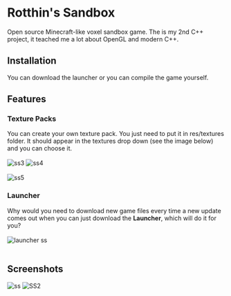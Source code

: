 # Rotthin's Sandbox

Open source Minecraft-like voxel sandbox game.
The is my 2nd C++ project, it teached me a lot about OpenGL and modern C++.  

## Installation
You can download the launcher or you can compile the game yourself.

## Features
### Texture Packs
You can create your own texture pack. You just need to put it in res/textures folder. It should appear in the textures drop down (see the image below) and you can choose it.
<br><br>
![ss3](https://user-images.githubusercontent.com/60551555/110389594-080c2d00-8065-11eb-8ffd-fe63874f330c.png)
![ss4](https://user-images.githubusercontent.com/60551555/110389606-0cd0e100-8065-11eb-9192-95e730c39416.png)
<br><br>
![ss5](https://user-images.githubusercontent.com/60551555/110389799-528da980-8065-11eb-8dd9-3cb4f9396a23.png)

### Launcher
Why would you need to download new game files every time a new update comes out when you can just download the **Launcher**, which will do it for you? 
<br><br>
![launcher ss](https://user-images.githubusercontent.com/60551555/110402493-caff6500-807b-11eb-8f74-30e31c8b4363.png)
<br><br>

## Screenshots
![ss](https://user-images.githubusercontent.com/60551555/110388439-6506e380-8063-11eb-8601-a7d1c2711538.png)
![SS2](https://user-images.githubusercontent.com/60551555/110388948-23c30380-8064-11eb-8d03-e35b66619b99.png)
